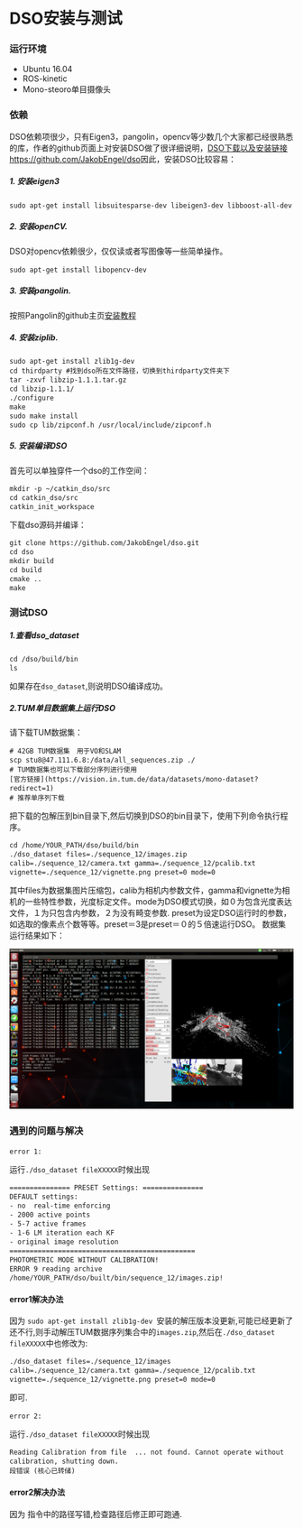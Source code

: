 # DSO安装与测试

### 运行环境

- Ubuntu 16.04
- ROS-kinetic
- Mono-steoro单目摄像头

### 依赖

DSO依赖项很少，只有Eigen3，pangolin，opencv等少数几个大家都已经很熟悉的库，作者的github页面上对安装DSO做了很详细说明，[DSO下载以及安装链接https://github.com/JakobEngel/dso](https://github.com/JakobEngel/dso)因此，安装DSO比较容易： 

##### 1. 安装eigen3

`sudo apt-get install libsuitesparse-dev libeigen3-dev libboost-all-dev`

##### 2. 安装openCV. 

DSO对opencv依赖很少，仅仅读或者写图像等一些简单操作。

`sudo apt-get install libopencv-dev`

##### 3. 安装pangolin. 

按照Pangolin的github主页[安装教程](https://github.com/stevenlovegrove/Pangolin)


##### 4. 安装ziplib. 

```
sudo apt-get install zlib1g-dev 
cd thirdparty #找到dso所在文件路径，切换到thirdparty文件夹下 
tar -zxvf libzip-1.1.1.tar.gz 
cd libzip-1.1.1/ 
./configure 
make 
sudo make install 
sudo cp lib/zipconf.h /usr/local/include/zipconf.h

```

##### 5. 安装编译DSO

首先可以单独穿件一个dso的工作空间：

```
mkdir -p ~/catkin_dso/src
cd catkin_dso/src
catkin_init_workspace

```

下载dso源码并编译：

```
git clone https://github.com/JakobEngel/dso.git
cd dso 
mkdir build 
cd build 
cmake .. 
make 

```

### 测试DSO

##### 1.查看dso_dataset 

```
cd /dso/build/bin
ls
```
如果存在`dso_dataset`,则说明DSO编译成功。

##### 2.TUM单目数据集上运行DSO

请下载TUM数据集：

```
# 42GB TUM数据集　用于VO和SLAM
scp stu8@47.111.6.8:/data/all_sequences.zip ./
# TUM数据集也可以下载部分序列进行使用
[官方链接](https://vision.in.tum.de/data/datasets/mono-dataset?redirect=1)
# 推荐单序列下载
```

把下载的包解压到bin目录下,然后切换到DSO的bin目录下，使用下列命令执行程序。

```
cd /home/YOUR_PATH/dso/build/bin 
./dso_dataset files=./sequence_12/images.zip calib=./sequence_12/camera.txt gamma=./sequence_12/pcalib.txt vignette=./sequence_12/vignette.png preset=0 mode=0
```
其中files为数据集图片压缩包，calib为相机内参数文件，gamma和vignette为相机的一些特性参数，光度标定文件。mode为DSO模式切换，如０为包含光度表达文件，１为只包含内参数，２为没有畸变参数. preset为设定DSO运行时的参数，如选取的像素点个数等等。preset＝3是preset＝０的５倍速运行DSO。 
数据集运行结果如下： 

![2019-04-19_23-15-04屏幕截图](./image/tum_dso.png)

### 遇到的问题与解决

`error 1:`

运行`./dso_dataset fileXXXXX`时候出现

```
=============== PRESET Settings: ===============
DEFAULT settings:
- no  real-time enforcing
- 2000 active points
- 5-7 active frames
- 1-6 LM iteration each KF
- original image resolution
==============================================
PHOTOMETRIC MODE WITHOUT CALIBRATION!
ERROR 9 reading archive /home/YOUR_PATH/dso/built/bin/sequence_12/images.zip!
```

#### error1解决办法

因为 `sudo apt-get install zlib1g-dev `安装的解压版本没更新,可能已经更新了还不行,则手动解压TUM数据序列集合中的`images.zip`,然后在`./dso_dataset fileXXXXX`中也修改为:

```
./dso_dataset files=./sequence_12/images calib=./sequence_12/camera.txt gamma=./sequence_12/pcalib.txt vignette=./sequence_12/vignette.png preset=0 mode=0
```
即可.

`error 2:`

运行`./dso_dataset fileXXXXX`时候出现

```
Reading Calibration from file  ... not found. Cannot operate without calibration, shutting down.
段错误 (核心已转储)
```

#### error2解决办法

因为 指令中的路径写错,检查路径后修正即可跑通.